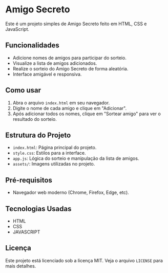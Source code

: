 # Amigo Secreto

Este é um projeto simples de Amigo Secreto feito em HTML, CSS e JavaScript.

## Funcionalidades
- Adicione nomes de amigos para participar do sorteio.
- Visualize a lista de amigos adicionados.
- Realize o sorteio do Amigo Secreto de forma aleatória.
- Interface amigável e responsiva.

## Como usar
1. Abra o arquivo `index.html` em seu navegador.
2. Digite o nome de cada amigo e clique em "Adicionar".
3. Após adicionar todos os nomes, clique em "Sortear amigo" para ver o resultado do sorteio.

## Estrutura do Projeto
- `index.html`: Página principal do projeto.
- `style.css`: Estilos para a interface.
- `app.js`: Lógica do sorteio e manipulação da lista de amigos.
- `assets/`: Imagens utilizadas no projeto.

## Pré-requisitos
- Navegador web moderno (Chrome, Firefox, Edge, etc).

## Tecnologias Usadas
- HTML
- CSS
- JAVASCRIPT

## Licença
Este projeto está licenciado sob a licença MIT. Veja o arquivo `LICENSE` para mais detalhes.
